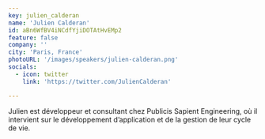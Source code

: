 ```yaml
---
key: julien_calderan
name: 'Julien Calderan'
id: aBn6WfBV4iNCdfYjiDOTAtHvEMp2
feature: false
company: ''
city: 'Paris, France'
photoURL: '/images/speakers/julien-calderan.png'
socials:
  - icon: twitter
    link: 'https://twitter.com/JulienCalderan'

---
```


Julien est développeur et consultant chez Publicis Sapient Engineering, où il intervient sur le développement 
d’application et de la gestion de leur cycle de vie.